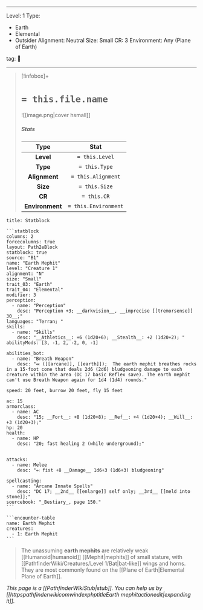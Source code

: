 
---



Level: 1
Type:
- Earth
- Elemental
- Outsider
Alignment: Neutral
Size: Small
CR: 3
Environment: Any (Plane of Earth)



tag: 👹

---


> [!infobox]+
> #  `= this.file.name`
> ![[image.png|cover hsmall]]
> ##### Stats
> Type | Stat |
> :---:|:---:|
> **Level** | `= this.Level` |
> **Type** | `= this.Type` |
> **Alignment** | `= this.Alignment` |
> **Size** | `= this.Size` |
> **CR** | `= this.CR` |
> **Environment** | `= this.Environment` |




````ad-info
title: Statblock

```statblock
columns: 2
forcecolumns: true
layout: Path2eBlock
statblock: true
source: "B1"
name: "Earth Mephit"
level: "Creature 1"
alignment: "N"
size: "Small"
trait_03: "Earth"
trait_04: "Elemental"
modifier: 3
perception:
  - name: "Perception"
    desc: "Perception +3; __darkvision__, __imprecise [[tremorsense]] 30__;"
languages: "Terran; "
skills:
  - name: "Skills"
    desc: "__Athletics__: +6 (1d20+6); __Stealth__: +2 (1d20+2); "
abilityMods: [3, -1, 2, -2, 0, -1]

abilities_bot:
  - name: "Breath Weapon"
    desc: "⬺ ([[arcane]], [[earth]]);  The earth mephit breathes rocks in a 15-foot cone that deals 2d6 (2d6) bludgeoning damage to each creature within the area (DC 17 basic Reflex save). The earth mephit can't use Breath Weapon again for 1d4 (1d4) rounds."

speed: 20 feet, burrow 20 feet, fly 15 feet

ac: 15
armorclass:
  - name: AC
    desc: "15; __Fort__: +8 (1d20+8); __Ref__: +4 (1d20+4); __Will__: +3 (1d20+3);"
hp: 20
health:
  - name: HP
    desc: "20; fast healing 2 (while underground);"


attacks:
  - name: Melee
    desc: "⬻ fist +8 __Damage__ 1d6+3 (1d6+3) bludgeoning"

spellcasting:
  - name: "Arcane Innate Spells"
    desc: "DC 17; __2nd__ [[enlarge]] self only; __3rd__ [[meld into stone]];"
sourcebook: "_Bestiary_, page 150."
```

```encounter-table
name: Earth Mephit
creatures:
  - 1: Earth Mephit
```

````



> The unassuming **earth mephits** are relatively weak [[Humanoid|humanoid]] [[Mephit|mephits]] of small stature, with [[PathfinderWiki/Creatures/Level 1/Bat|bat-like]] wings and horns. They are most commonly found on the [[Plane of Earth|Elemental Plane of Earth]].



*This page is a [[PathfinderWikiStub|stub]]. You can help us by [[httpspathfinderwikicomwindexphptitleEarth mephitactionedit|expanding it]].*










